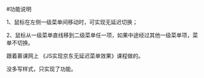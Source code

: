 #功能说明

1、鼠标在左侧一级菜单间移动时，可实现无延迟切换；

2、鼠标从一级菜单直线移到二级菜单任一项，如果中途经过其他一级菜单项，菜单不切换。


跟着慕课网上 《JS实现京东无延迟菜单效果》课程做的。

没多写样式，只实现了功能。
